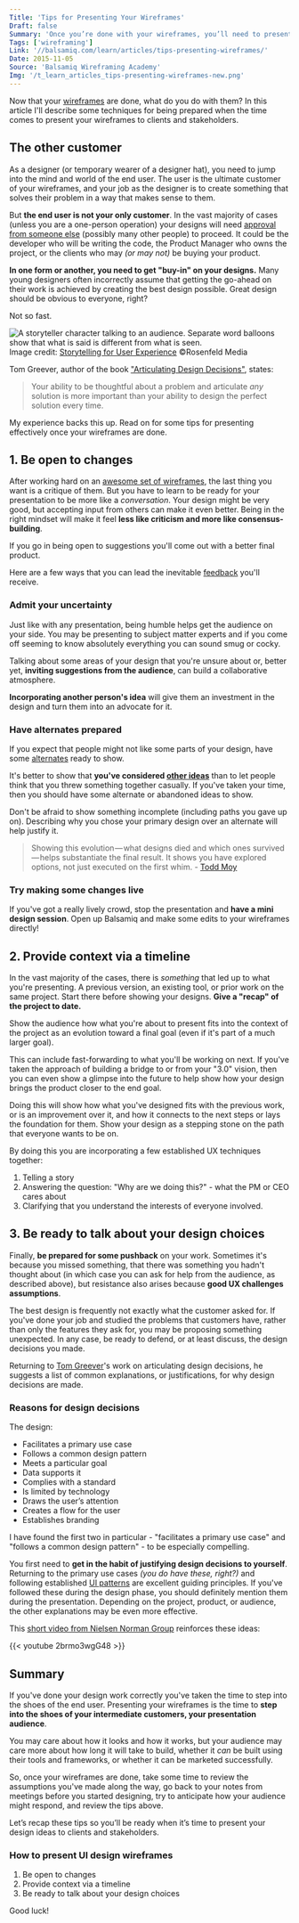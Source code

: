 ```yaml
---
Title: 'Tips for Presenting Your Wireframes'
Draft: false
Summary: 'Once you’re done with your wireframes, you’ll need to present them to get someone’s approval. Learn 3 effective strategies to get buy-in and move forward.'
Tags: ['wireframing']
Link: '//balsamiq.com/learn/articles/tips-presenting-wireframes/'
Date: 2015-11-05
Source: 'Balsamiq Wireframing Academy'
Img: '/t_learn_articles_tips-presenting-wireframes-new.png'
---
```


Now that your [wireframes](https://balsamiq.com/learn/articles/what-are-wireframes/) are done, what do you do with them? In this article I'll describe some techniques for being prepared when the time comes to present your wireframes to clients and stakeholders.

## The other customer

As a designer (or temporary wearer of a designer hat), you need to jump into the mind and world of the end user. The user is the ultimate customer of your wireframes, and your job as the designer is to create something that solves their problem in a way that makes sense to them.

But **the end user is not your only customer**. In the vast majority of cases (unless you are a one-person operation) your designs will need [approval from someone else](https://balsamiq.com/learn/articles/wireframing-phases-ideation-validation/#the-validation-phase) (possibly many other people) to proceed. It could be the developer who will be writing the code, the Product Manager who owns the project, or the clients who may _(or may not)_ be buying your product.

**In one form or another, you need to get "buy-in" on your designs.** Many young designers often incorrectly assume that getting the go-ahead on their work is achieved by creating the best design possible. Great design should be obvious to everyone, right?

Not so fast.

![A storyteller character talking to an audience. Separate word balloons show that what is said is different from what is seen.](/tips-presenting-wireframes.png)
Image credit: [Storytelling for User Experience](https://rosenfeldmedia.com/books/storytelling-for-user-experience/) &copy;Rosenfeld Media

Tom Greever, author of the book ["Articulating Design Decisions"](http://amzn.to/1VD6dMp), states:

> Your ability to be thoughtful about a problem and articulate _any_ solution is more important than your ability to design the perfect solution every time.

My experience backs this up. Read on for some tips for presenting effectively once your wireframes are done.


## 1. Be open to changes

After working hard on an [awesome set of wireframes](https://balsamiq.com/learn/articles/five-steps-to-great-wireframes/), the last thing you want is a critique of them. But you have to learn to be ready for your presentation to be more like a _conversation_. Your design might be very good, but accepting input from others can make it even better. Being in the right mindset will make it feel **less like criticism and more like consensus-building**.

If you go in being open to suggestions you'll come out with a better final product.

Here are a few ways that you can lead the inevitable [feedback](https://balsamiq.com/learn/articles/how-to-get-design-feedback/) you'll receive.

### Admit your uncertainty

Just like with any presentation, being humble helps get the audience on your side. You may be presenting to subject matter experts and if you come off seeming to know absolutely everything you can sound smug or cocky.

Talking about some areas of your design that you're unsure about or, better yet, **inviting suggestions from the audience**, can build a collaborative atmosphere.

**Incorporating another person's idea** will give them an investment in the design and turn them into an advocate for it.

### Have alternates prepared

If you expect that people might not like some parts of your design, have some [alternates](https://balsamiq.com/wireframes/cloud/docs/alternates/) ready to show.

It's better to show that **you've considered [other ideas](https://balsamiq.com/learn/articles/wireframing-phases-ideation-validation/#the-ideation-phase)** than to let people think that you threw something together casually. If you've taken your time, then you should have some alternate or abandoned ideas to show.

Don't be afraid to show something incomplete (including paths you gave up on). Describing why you chose your primary design over an alternate will help justify it.

> Showing this evolution — what designs died and which ones survived — helps substantiate the final result. It shows you have explored options, not just executed on the first whim.
> \- [Todd Moy](https://medium.com/todd-moy/3-tactics-for-improving-wireframe-presentations-2698e488ef5b)

### Try making some changes live

If you've got a really lively crowd, stop the presentation and **have a mini design session**. Open up Balsamiq and make some edits to your wireframes directly!


## 2. Provide context via a timeline

In the vast majority of the cases, there is _something_ that led up to what you're presenting. A previous version, an existing tool, or prior work on the same project. Start there before showing your designs. **Give a "recap" of the project to date.**

Show the audience how what you're about to present fits into the context of the project as an evolution toward a final goal (even if it's part of a much larger goal).

This can include fast-forwarding to what you'll be working on next. If you've taken the approach of building a bridge to or from your "3.0" vision, then you can even show a glimpse into the future to help show how your design brings the product closer to the end goal.

Doing this will show how what you've designed fits with the previous work, or is an improvement over it, and how it connects to the next steps or lays the foundation for them. Show your design as a stepping stone on the path that everyone wants to be on.

By doing this you are incorporating a few established UX techniques together:

1.  Telling a story
2.  Answering the question: "Why are we doing this?" - what the PM or CEO cares about
3.  Clarifying that you understand the interests of everyone involved.


## 3. Be ready to talk about your design choices

Finally, **be prepared for some pushback** on your work. Sometimes it's because you missed something, that there was something you hadn't thought about (in which case you can ask for help from the audience, as described above), but resistance also arises because **good UX challenges assumptions**.

The best design is frequently not exactly what the customer asked for. If you've done your job and studied the problems that customers have, rather than only the features they ask for, you may be proposing something unexpected. In any case, be ready to defend, or at least discuss, the design decisions you made.

Returning to [Tom Greever](http://tomgreever.com/)'s work on articulating design decisions, he suggests a list of common explanations, or justifications, for why design decisions are made.

### Reasons for design decisions

The design:
*   Facilitates a primary use case
*   Follows a common design pattern
*   Meets a particular goal
*   Data supports it
*   Complies with a standard
*   Is limited by technology
*   Draws the user’s attention
*   Creates a flow for the user
*   Establishes branding

I have found the first two in particular - "facilitates a primary use case" and "follows a common design pattern" - to be especially compelling.

You first need to **get in the habit of justifying design decisions to yourself**. Returning to the primary use cases _(you do have these, right?)_ and following established [UI patterns](https://balsamiq.com/learn/courses/intro-to-ui-design/ui-design-patterns/) are excellent guiding principles. If you've followed these during the design phase, you should definitely mention them during the presentation. Depending on the project, product, or audience, the other explanations may be even more effective.

This [short video from Nielsen Norman Group](https://www.nngroup.com/videos/present-design-ideas/) reinforces these ideas:

{{< youtube 2brmo3wgG48 >}}

## Summary

If you've done your design work correctly you've taken the time to step into the shoes of the end user. Presenting your wireframes is the time to **step into the shoes of your intermediate customers, your presentation audience**.

You may care about how it looks and how it works, but your audience may care more about how long it will take to build, whether it _can_ be built using their tools and frameworks, or whether it can be marketed successfully.

So, once your wireframes are done, take some time to review the assumptions you've made along the way, go back to your notes from meetings before you started designing, try to anticipate how your audience might respond, and review the tips above.

Let’s recap these tips so you’ll be ready when it’s time to present your design ideas to clients and stakeholders.

### How to present UI design wireframes
1. Be open to changes
1. Provide context via a timeline
1. Be ready to talk about your design choices

Good luck!
